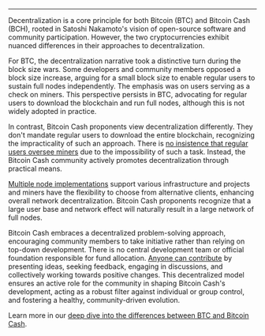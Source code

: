 ---
Decentralization is a core principle for both Bitcoin (BTC) and Bitcoin Cash (BCH), rooted in Satoshi Nakamoto's vision of open-source software and community participation. However, the two cryptocurrencies exhibit nuanced differences in their approaches to decentralization.

For BTC, the decentralization narrative took a distinctive turn during the block size wars. Some developers and community members opposed a block size increase, arguing for a small block size to enable regular users to sustain full nodes independently. The emphasis was on users serving as a check on miners. This perspective persists in BTC, advocating for regular users to download the blockchain and run full nodes, although this is not widely adopted in practice.

In contrast, Bitcoin Cash proponents view decentralization differently. They don't mandate regular users to download the entire blockchain, recognizing the impracticality of such an approach. There is [no insistence that regular users oversee miners](https://medium.com/@olivierjanss/why-non-mining-full-nodes-are-a-terrible-idea-ad3c49f7a7b6) due to the impossibility of such a task. Instead, the Bitcoin Cash community actively promotes decentralization through practical means. 

[Multiple node implementations](https://bitcoincash.org/#nodes) support various infrastructure and projects and miners have the flexibility to choose from alternative clients, enhancing overall network decentralization. Bitcoin Cash proponents recognize that a large user base and network effect will naturally result in a large network of full nodes.

Bitcoin Cash embraces a decentralized problem-solving approach, encouraging community members to take initiative rather than relying on top-down development. There is no central development team or official foundation responsible for fund allocation. [Anyone can contribute](https://bitcoincashresearch.org/) by presenting ideas, seeking feedback, engaging in discussions, and collectively working towards positive changes. This decentralized model ensures an active role for the community in shaping Bitcoin Cash's development, acting as a robust filter against individual or group control, and fostering a healthy, community-driven evolution.

Learn more in our [deep dive into the differences between BTC and Bitcoin Cash](https://bchfaq.com/what-is-the-difference-between-bitcoin-and-bitcoin-cash-part-2/#decentralization).